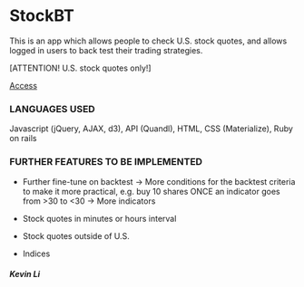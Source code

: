 # StockBT

This is an app which allows people to check U.S. stock quotes, and allows logged in users to back test their trading strategies.

[ATTENTION! U.S. stock quotes only!]

[Access](https://stockbt.herokuapp.com/)

### LANGUAGES USED

Javascript (jQuery, AJAX, d3), API (Quandl), HTML, CSS (Materialize), Ruby on rails


### FURTHER FEATURES TO BE IMPLEMENTED

- Further fine-tune on backtest
  -> More conditions for the backtest criteria to make it more practical, e.g. buy 10 shares ONCE an indicator goes from >30 to <30
  -> More indicators

- Stock quotes in minutes or hours interval
- Stock quotes outside of U.S.
- Indices

##### Kevin Li
